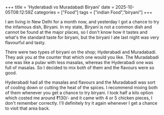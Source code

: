 +++
title = 'Hyderabadi vs Muradabadi Biryani'
date = 2025-10-05T08:12:59Z
categories = ["Food"]
tags = ["indian Food","biryani"]
+++

I am living in New Delhi for a month now, and yesterday I got a chance to try
the infamous dish, Biryani. In my state, Biryani is not a common dish and cannot
be found at the major places, so I don't know how it tastes and what's the
standard taste for biryani, but the biryani I ate last night was very flavourful
and tasty.

There were two types of biryani on the shop; Hyderabadi and Muradabadi. They ask
you at the counter that which one would you like. The Muradabadi one was like
a pulav with less masalas, whereas the Hyderabadi one was full of masalas. So
I decided to mix both of them and the flavours were so good.

Hyderabadi had all the masalas and flavours and the Muradabadi was sort of
cooling down or cutting the heat of the spices. I recommend mixing both of them
whenever you get a chance to try biryani. I took half a kilo option which costed
me around ₹130/- and it came with 4 or 5 chicken pieces, I don't remember
correctly. I'll definitely try it again whenever I get a chance to visit that
area back.

